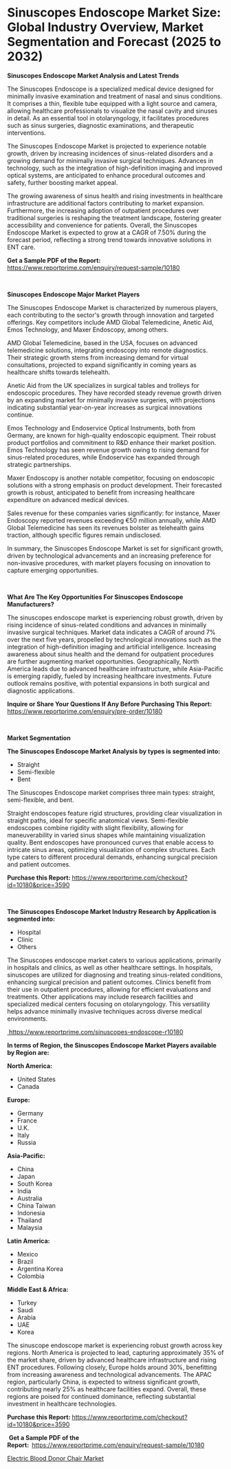 <p><h1>Sinuscopes Endoscope Market Size: Global Industry Overview, Market Segmentation and Forecast (2025 to 2032)</h1></p><p><strong>Sinuscopes Endoscope Market Analysis and Latest Trends</strong></p>
<p><p>The Sinuscopes Endoscope is a specialized medical device designed for minimally invasive examination and treatment of nasal and sinus conditions. It comprises a thin, flexible tube equipped with a light source and camera, allowing healthcare professionals to visualize the nasal cavity and sinuses in detail. As an essential tool in otolaryngology, it facilitates procedures such as sinus surgeries, diagnostic examinations, and therapeutic interventions.</p><p>The Sinuscopes Endoscope Market is projected to experience notable growth, driven by increasing incidences of sinus-related disorders and a growing demand for minimally invasive surgical techniques. Advances in technology, such as the integration of high-definition imaging and improved optical systems, are anticipated to enhance procedural outcomes and safety, further boosting market appeal.</p><p>The growing awareness of sinus health and rising investments in healthcare infrastructure are additional factors contributing to market expansion. Furthermore, the increasing adoption of outpatient procedures over traditional surgeries is reshaping the treatment landscape, fostering greater accessibility and convenience for patients. Overall, the Sinuscopes Endoscope Market is expected to grow at a CAGR of 7.50% during the forecast period, reflecting a strong trend towards innovative solutions in ENT care.</p></p>
<p><strong>Get a Sample PDF of the Report:&nbsp;</strong> <a href="https://www.reportprime.com/enquiry/request-sample/10180?utm_campaign=3042&utm_medium=2&utm_source=Github&utm_content=ia&utm_term=20032025&utm_id=sinuscopes-endoscope">https://www.reportprime.com/enquiry/request-sample/10180</a></p>
<p>&nbsp;</p>
<p><strong>Sinuscopes Endoscope Major Market Players</strong></p>
<p><p>The Sinuscopes Endoscope Market is characterized by numerous players, each contributing to the sector's growth through innovation and targeted offerings. Key competitors include AMD Global Telemedicine, Anetic Aid, Emos Technology, and Maxer Endoscopy, among others. </p><p>AMD Global Telemedicine, based in the USA, focuses on advanced telemedicine solutions, integrating endoscopy into remote diagnostics. Their strategic growth stems from increasing demand for virtual consultations, projected to expand significantly in coming years as healthcare shifts towards telehealth.</p><p>Anetic Aid from the UK specializes in surgical tables and trolleys for endoscopic procedures. They have recorded steady revenue growth driven by an expanding market for minimally invasive surgeries, with projections indicating substantial year-on-year increases as surgical innovations continue.</p><p>Emos Technology and Endoservice Optical Instruments, both from Germany, are known for high-quality endoscopic equipment. Their robust product portfolios and commitment to R&D enhance their market position. Emos Technology has seen revenue growth owing to rising demand for sinus-related procedures, while Endoservice has expanded through strategic partnerships.</p><p>Maxer Endoscopy is another notable competitor, focusing on endoscopic solutions with a strong emphasis on product development. Their forecasted growth is robust, anticipated to benefit from increasing healthcare expenditure on advanced medical devices.</p><p>Sales revenue for these companies varies significantly: for instance, Maxer Endoscopy reported revenues exceeding €50 million annually, while AMD Global Telemedicine has seen its revenues bolster as telehealth gains traction, although specific figures remain undisclosed.</p><p>In summary, the Sinuscopes Endoscope Market is set for significant growth, driven by technological advancements and an increasing preference for non-invasive procedures, with market players focusing on innovation to capture emerging opportunities.</p></p>
<p>&nbsp;</p>
<p><strong>What Are The Key Opportunities For Sinuscopes Endoscope Manufacturers?</strong></p>
<p><p>The sinuscopes endoscope market is experiencing robust growth, driven by rising incidence of sinus-related conditions and advances in minimally invasive surgical techniques. Market data indicates a CAGR of around 7% over the next five years, propelled by technological innovations such as the integration of high-definition imaging and artificial intelligence. Increasing awareness about sinus health and the demand for outpatient procedures are further augmenting market opportunities. Geographically, North America leads due to advanced healthcare infrastructure, while Asia-Pacific is emerging rapidly, fueled by increasing healthcare investments. Future outlook remains positive, with potential expansions in both surgical and diagnostic applications.</p></p>
<p><strong>Inquire or Share Your Questions If Any Before Purchasing This Report:</strong> <a href="https://www.reportprime.com/enquiry/pre-order/10180?utm_campaign=3042&utm_medium=2&utm_source=Github&utm_content=ia&utm_term=20032025&utm_id=sinuscopes-endoscope">https://www.reportprime.com/enquiry/pre-order/10180</a></p>
<p>&nbsp;</p>
<p><strong>Market Segmentation</strong></p>
<p><strong>The Sinuscopes Endoscope Market Analysis by types is segmented into:</strong></p>
<p><ul><li>Straight</li><li>Semi-flexible</li><li>Bent</li></ul></p>
<p><p>The Sinuscopes Endoscope market comprises three main types: straight, semi-flexible, and bent. </p><p>Straight endoscopes feature rigid structures, providing clear visualization in straight paths, ideal for specific anatomical views. Semi-flexible endoscopes combine rigidity with slight flexibility, allowing for maneuverability in varied sinus shapes while maintaining visualization quality. Bent endoscopes have pronounced curves that enable access to intricate sinus areas, optimizing visualization of complex structures. Each type caters to different procedural demands, enhancing surgical precision and patient outcomes.</p></p>
<p><strong>Purchase this Report:&nbsp;</strong><a href="https://www.reportprime.com/checkout?id=10180&price=3590&utm_campaign=3042&utm_medium=2&utm_source=Github&utm_content=ia&utm_term=20032025&utm_id=sinuscopes-endoscope">https://www.reportprime.com/checkout?id=10180&price=3590</a></p>
<p>&nbsp;</p>
<p><strong>The Sinuscopes Endoscope Market Industry Research by Application is segmented into:</strong></p>
<p><ul><li>Hospital</li><li>Clinic</li><li>Others</li></ul></p>
<p><p>The Sinuscopes endoscope market caters to various applications, primarily in hospitals and clinics, as well as other healthcare settings. In hospitals, sinuscopes are utilized for diagnosing and treating sinus-related conditions, enhancing surgical precision and patient outcomes. Clinics benefit from their use in outpatient procedures, allowing for efficient evaluations and treatments. Other applications may include research facilities and specialized medical centers focusing on otolaryngology. This versatility helps advance minimally invasive techniques across diverse medical environments.</p></p>
<p><a href="https://www.reportprime.com/sinuscopes-endoscope-r10180?utm_campaign=3042&utm_medium=2&utm_source=Github&utm_content=ia&utm_term=20032025&utm_id=sinuscopes-endoscope">&nbsp;https://www.reportprime.com/sinuscopes-endoscope-r10180</a></p>
<p><strong>In terms of Region, the Sinuscopes Endoscope Market Players available by Region are:</strong></p>
<p>
    <p> <strong> North America: </strong>
        <ul>
            <li>United States</li>
            <li>Canada</li>
        </ul>
        </p> 
    <p> <strong> Europe: </strong>
        <ul>
            <li>Germany</li>
            <li>France</li>
            <li>U.K.</li>
            <li>Italy</li>
            <li>Russia</li>
        </ul>
        </p> 
    <p> <strong> Asia-Pacific: </strong>
        <ul>
            <li>China</li>
            <li>Japan</li>
            <li>South Korea</li>
            <li>India</li>
            <li>Australia</li>
            <li>China Taiwan</li>
            <li>Indonesia</li>
            <li>Thailand</li>
            <li>Malaysia</li>
        </ul>
        </p> 
    <p> <strong> Latin America: </strong>
        <ul>
            <li>Mexico</li>
            <li>Brazil</li>
            <li>Argentina Korea</li>
            <li>Colombia</li>
        </ul>
        </p> 
    <p> <strong> Middle East & Africa: </strong>
        <ul>
            <li>Turkey</li>
            <li>Saudi</li>
            <li>Arabia</li>
            <li>UAE</li>
            <li>Korea</li>
        </ul>
    </p>
    </p>
<p><p>The sinuscope endoscope market is experiencing robust growth across key regions. North America is projected to lead, capturing approximately 35% of the market share, driven by advanced healthcare infrastructure and rising ENT procedures. Following closely, Europe holds around 30%, benefitting from increasing awareness and technological advancements. The APAC region, particularly China, is expected to witness significant growth, contributing nearly 25% as healthcare facilities expand. Overall, these regions are poised for continued dominance, reflecting substantial investment in healthcare technologies.</p></p>
<p><strong>Purchase this Report: </strong><a href="https://www.reportprime.com/checkout?id=10180&price=3590&utm_campaign=3042&utm_medium=2&utm_source=Github&utm_content=ia&utm_term=20032025&utm_id=sinuscopes-endoscope">https://www.reportprime.com/checkout?id=10180&price=3590</a></p>
<p>&nbsp;<strong>Get a Sample PDF of the Report:&nbsp;&nbsp;</strong><a href="https://www.reportprime.com/enquiry/request-sample/10180?utm_campaign=3042&utm_medium=2&utm_source=Github&utm_content=ia&utm_term=20032025&utm_id=sinuscopes-endoscope">https://www.reportprime.com/enquiry/request-sample/10180</a></p>
<p><strong></strong></p>
<p><p><a href="https://github.com/RickHolmes3/Market-Research-Report-List-7/blob/main/electric-blood-donor-chair-market.md?utm_campaign=3042&utm_medium=2&utm_source=Github&utm_content=ia&utm_term=20032025&utm_id=sinuscopes-endoscope">Electric Blood Donor Chair Market</a></p></p>